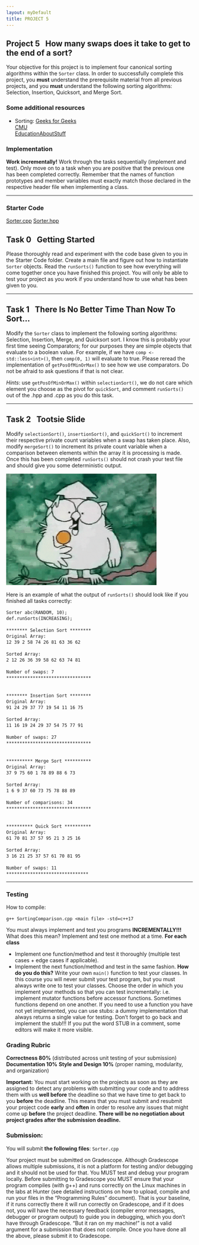 ```yaml
---
layout: myDefault
title: PROJECT 5
---
```


## Project 5 &nbsp; How many swaps does it take to get to the end of a sort?

Your objective for this project is to implement four canonical sorting algorithms within the `Sorter` class. In order to successfully complete this project, you **must** understand the prerequisite material from all previous projects, and you **must** understand the following sorting algorithms: Selection, Insertion, Quicksort, and Merge Sort.


### Some additional resources
- Sorting:
    [Geeks for Geeks](https://www.geeksforgeeks.org/sorting-algorithms/)  
    [CMU](https://www.cs.cmu.edu/~adamchik/15-121/lectures/Sorting%20Algorithms/sorting.html)  
    [EducationAboutStuff](https://youtu.be/8BI2MNnwrKI)

### Implementation

**Work incrementally!** Work through the tasks sequentially (implement and test). Only move on to a task when you are positive that the previous one has been completed correctly. Remember that the names of function prototypes and member variables must exactly match those declared in the respective header file when implementing a class.

---
### Starter Code
[Sorter.cpp](Sorter.cpp) 
[Sorter.hpp](Sorter.hpp)

## Task 0 &nbsp; Getting Started 

Please thoroughly read and experiment with the code base given to you in the Starter Code folder. Create a main file and figure out how to instantiate `Sorter` objects. Read the `runSorts()` function to see how everything will come together once you have finished this project. You will only be able to test your project as you work if you understand how to use what has been given to you. 

---

## Task 1 &nbsp; There Is No Better Time Than Now To Sort... 

Modify the `Sorter` class to implement the following sorting algorithms: Selection, Insertion, Merge, and Quicksort sort. I know this is probably your first time seeing Comparators; for our purposes they are simple objects that evaluate to a boolean value. For example, if we have `comp <- std::less<int>()`, then `comp(0, 1)` will evaluate to true. Please reread the implementation of `getPosOfMinOrMax()` to see how we use comparators. Do not be afraid to ask questions if that is not clear.

*Hints*: use `getPosOfMinOrMax()` within `selectionSort()`, we do not care which element you choose as the pivot for `quickSort`, and comment `runSorts()` out of the .hpp and .cpp as you do this task.

---
## Task 2 &nbsp; Tootsie Slide

Modify `selectionSort()`, `insertionSort()`, and `quickSort()` to increment their respective private count variables when a swap has taken place. Also, modify `mergeSort()` to increment its private count variable when a comparison between elements within the array it is processing is made. Once this has been completed `runSorts()` should not crash your test file and should give you some deterministic output.

![](tootsieSlide.gif)

Here is an example of what the output of `runSorts()` should look like if you finished all tasks correctly:

```
Sorter abc(RANDOM, 10);
def.runSorts(INCREASING);

******** Selection Sort ********
Original Array:
12 39 2 58 74 26 81 63 36 62

Sorted Array:
2 12 26 36 39 58 62 63 74 81

Number of swaps: 7
********************************


******** Insertion Sort ********
Original Array:
91 24 29 37 77 19 54 11 16 75

Sorted Array:
11 16 19 24 29 37 54 75 77 91

Number of swaps: 27
********************************


********** Merge Sort **********
Original Array:
37 9 75 60 1 78 89 88 6 73

Sorted Array:
1 6 9 37 60 73 75 78 88 89

Number of comparisons: 34
********************************


********** Quick Sort **********
Original Array:
61 70 81 37 57 95 21 3 25 16

Sorted Array:
3 16 21 25 37 57 61 70 81 95

Number of swaps: 11
*******************************
```

---

### Testing

How to compile:

```
g++ SortingComparison.cpp <main file> -std=c++17
```

You must always implement and test you programs **INCREMENTALLY!!!**
What does this mean? Implement and test one method at a time.
**For each class**
* Implement one function/method and test it thoroughly (multiple test cases + edge cases if applicable).
* Implement the next function/method and test in the same fashion.
    **How do you do this?** Write your own `main()` function to test your classes. In this course you will never submit your test program, but you must always write one to test your classes. Choose the order in which you implement your methods so that you can test incrementally: i.e. implement mutator functions before accessor functions. Sometimes functions depend on one another. If you need to use a function you have not yet implemented, you can use stubs: a dummy implementation that always returns a single value for testing. Don’t forget to go back and implement the stub!!! If you put the word STUB in a comment, some editors will make it more visible.

### Grading Rubric
**Correctness 80%** (distributed across unit testing of your submission)
**Documentation 10%**
**Style and Design 10%** (proper naming, modularity, and organization)

**Important:** You must start working on the projects as soon as they are assigned to detect any problems with submitting your code and to address them with us **well before** the deadline so that we have time to get back to you **before** the deadline. This means that you must submit and resubmit your project code **early** and **often** in order to resolve any issues that might come up **before** the project deadline.
**There will be no negotiation about project grades after the submission deadline.**
  
### Submission:
You will submit **the following files**:
`Sorter.cpp`

Your project must be submitted on Gradescope. Although Gradescope allows multiple submissions, it is not a platform for testing and/or debugging and it should not be used for that. You MUST test and debug your program locally. Before submitting to Gradescope you MUST ensure that your program compiles (with g++) and runs correctly on the Linux machines in the labs at Hunter (see detailed instructions on how to upload, compile and run your files in the “Programming Rules” document). That is your baseline, if it runs correctly there it will run correctly on Gradescope, and if it does not, you will have the necessary feedback (compiler error messages, debugger or program output) to guide you in debugging, which you don’t have through Gradescope. “But it ran on my machine!” is not a valid argument for a submission that does not compile. Once you have done all the above, please submit it to Gradescope.
